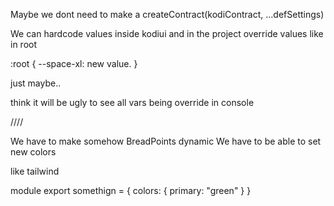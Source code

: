 Maybe we dont need to make a createContract(kodiContract, ...defSettings)

We can hardcode values inside kodiui and in the project override values like in root

:root {
--space-xl: new value.
}

just maybe..

think it will be ugly to see all vars being override in console

////

We have to make somehow BreadPoints dynamic
We have to be able to set new colors

like tailwind

module export somethign = {
colors: {
primary: "green"
}
}
